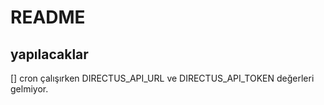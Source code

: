 # README

## yapılacaklar
[] cron çalışırken DIRECTUS_API_URL ve DIRECTUS_API_TOKEN değerleri gelmiyor.